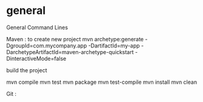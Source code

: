 # general
General Command Lines

Maven :
 to create new project
mvn archetype:generate -DgroupId=com.mycompany.app -DartifactId=my-app
-DarchetypeArtifactId=maven-archetype-quickstart
-DinteractiveMode=false

build the project


mvn compile
mvn test
mvn package
mvn test-compile
mvn install
mvn clean

Git :
